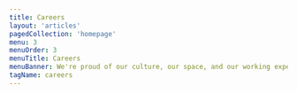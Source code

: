 ```yaml
---
title: Careers
layout: 'articles'
pagedCollection: 'homepage'
menu: 3
menuOrder: 3
menuTitle: Careers
menuBanner: We're proud of our culture, our space, and our working experience.
tagName: careers
---
```


